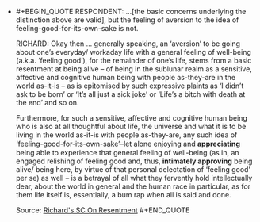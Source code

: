 - #+BEGIN_QUOTE
  RESPONDENT: ...[the basic concerns underlying the distinction above are valid], but the feeling of aversion to the idea of feeling-good-for-its-own-sake is not.
  
  RICHARD: Okay then ... generally speaking, an ‘aversion’ to be going about one’s everyday/ workaday life with a general feeling of well-being (a.k.a. ‘feeling good’), for the remainder of one’s life, stems from a basic resentment at being alive – of being in the sublunar realm as a sensitive, affective and cognitive human being with people as-they-are in the world as-it-is – as is epitomised by such expressive plaints as ‘I didn’t ask to be born’ or ‘It’s all just a sick joke’ or ‘Life’s a bitch with death at the end’ and so on.
  
  Furthermore, for such a sensitive, affective and cognitive human being who is also at all thoughtful about life, the universe and what it is to be living in the world as-it-is with people as-they-are, any such idea of ‘feeling-good-for-its-own-sake’ ̶ let alone enjoying and **appreciating** being able to experience that general feeling of well-being (as in, an engaged relishing of feeling good and, thus, **intimately approving** being alive/ being here, by virtue of that personal delectation of ‘feeling good’ per se) as well – is a betrayal of all what they fervently hold intellectually dear, about the world in general and the human race in particular, as for them life itself is, essentially, a bum rap when all is said and done.
  
  Source: [Richard's SC On Resentment](https://www.actualfreedom.com.au/richard/selectedcorrespondence/sc-resentment.htm)
  #+END_QUOTE